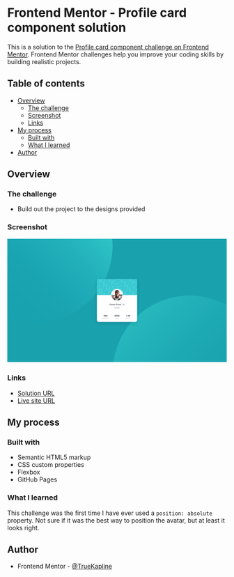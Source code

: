 # Frontend Mentor - Profile card component solution

This is a solution to the [Profile card component challenge on Frontend Mentor](https://www.frontendmentor.io/challenges/profile-card-component-cfArpWshJ). Frontend Mentor challenges help you improve your coding skills by building realistic projects. 

## Table of contents

- [Overview](#overview)
  - [The challenge](#the-challenge)
  - [Screenshot](#screenshot)
  - [Links](#links)
- [My process](#my-process)
  - [Built with](#built-with)
  - [What I learned](#what-i-learned)
- [Author](#author)

## Overview

### The challenge

- Build out the project to the designs provided

### Screenshot

![](./images/screenshot.png)

### Links

- [Solution URL](https://www.frontendmentor.io/solutions/flexbox-profile-card-component-SulrXy2_it)
- [Live site URL](https://tourmaline-ganache-f5200b.netlify.app/)

## My process

### Built with

- Semantic HTML5 markup
- CSS custom properties
- Flexbox
- GitHub Pages

### What I learned

This challenge was the first time I have ever used a `position: absolute` property. Not sure if it was the best way to position the avatar, but at least it looks right.

## Author

- Frontend Mentor - [@TrueKapline](https://www.frontendmentor.io/profile/TrueKapline)